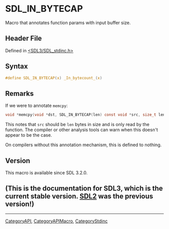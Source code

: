 # SDL_IN_BYTECAP

Macro that annotates function params with input buffer size.

## Header File

Defined in [<SDL3/SDL_stdinc.h>](https://github.com/libsdl-org/SDL/blob/main/include/SDL3/SDL_stdinc.h)

## Syntax

```c
#define SDL_IN_BYTECAP(x) _In_bytecount_(x)
```

## Remarks

If we were to annotate `memcpy`:

```c
void *memcpy(void *dst, SDL_IN_BYTECAP(len) const void *src, size_t len);
```

This notes that `src` should be `len` bytes in size and is only read by the
function. The compiler or other analysis tools can warn when this doesn't
appear to be the case.

On compilers without this annotation mechanism, this is defined to nothing.

## Version

This macro is available since SDL 3.2.0.

## (This is the documentation for SDL3, which is the current stable version. [SDL2](https://wiki.libsdl.org/SDL2/) was the previous version!)



----
[CategoryAPI](CategoryAPI), [CategoryAPIMacro](CategoryAPIMacro), [CategoryStdinc](CategoryStdinc)

